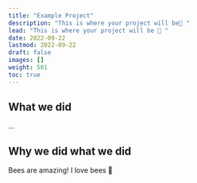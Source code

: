 ```yaml
---
title: "Example Project"
description: "This is where your project will be🤩 "
lead: "This is where your project will be 🤩 "
date: 2022-09-22
lastmod: 2022-09-22
draft: false
images: []
weight: 501
toc: true
---
```


## What we did

...

## Why we did what we did

Bees are amazing! I love bees 🥰
